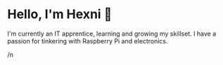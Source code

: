 # Hello, I'm Hexni 👋

I'm currently an IT apprentice, learning and growing my skillset. 
I have a passion for tinkering with Raspberry Pi and electronics.

/n
<!---
hexni/hexni is a ✨ special ✨ repository because its `README.md` (this file) appears on your GitHub profile.
You can click the Preview link to take a look at your changes.
--->
